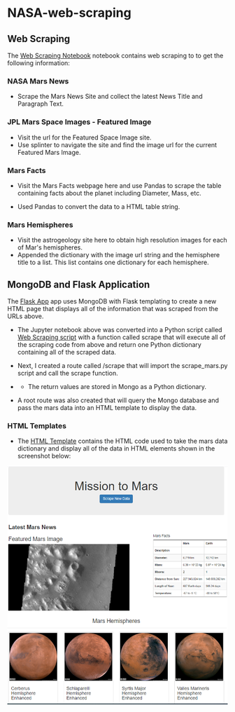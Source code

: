 # NASA-web-scraping

## Web Scraping

The [Web Scraping Notebook](./mission_to_mars.ipynb) notebook contains web scraping to to get the following information:

### NASA Mars News

* Scrape the Mars News Site and collect the latest News Title and Paragraph Text.

### JPL Mars Space Images - Featured Image

* Visit the url for the Featured Space Image site.
* Use splinter to navigate the site and find the image url for the current Featured Mars Image.

### Mars Facts

* Visit the Mars Facts webpage here and use Pandas to scrape the table containing facts about the planet including Diameter, Mass, etc.

* Used Pandas to convert the data to a HTML table string.

### Mars Hemispheres

* Visit the astrogeology site here to obtain high resolution images for each of Mar's hemispheres.
* Appended the dictionary with the image url string and the hemisphere title to a list. This list contains one dictionary for each hemisphere.

## MongoDB and Flask Application

The [Flask App](./app.py) app uses MongoDB with Flask templating to create a new HTML page that displays all of the information that was scraped from the URLs above.

* The Jupyter notebook above was converted into a Python script called [Web Scraping script](./scrape_mars.py) with a function called scrape that will execute all of the scraping code from above and return one Python dictionary containing all of the scraped data.

* Next, I created a route called /scrape that will import the scrape_mars.py script and call the scrape function.
* * The return values are stored in Mongo as a Python dictionary.
* A root route was also created that will query the Mongo database and pass the mars data into an HTML template to display the data.

### HTML Templates

* The [HTML Template](./templates/index.html) contains the HTML code used  to take the mars data dictionary and display all of the data in HTML elements shown in the screenshot below:

![Mars Web App](./screenshots/app_screenshot.png)
